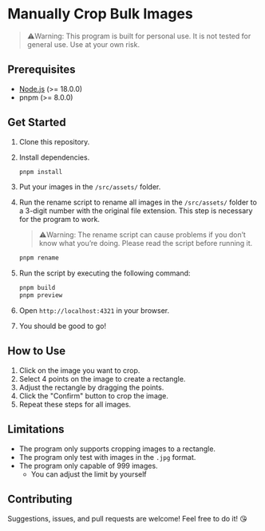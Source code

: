 # Manually Crop Bulk Images

> ⚠️Warning: This program is built for personal use. It is not tested for general use. Use at your own risk.

## Prerequisites

- [Node.js](https://nodejs.org/en/) (>= 18.0.0)
- pnpm (>= 8.0.0)

## Get Started

1. Clone this repository.
2. Install dependencies.

   ```bash
   pnpm install
   ```

3. Put your images in the `/src/assets/` folder.
4. Run the rename script to rename all images in the `/src/assets/` folder to a 3-digit number with the original file extension. This step is necessary for the program to work.

   > ⚠️Warning: The rename script can cause problems if you don’t know what you’re doing. Please read the script before running it.

   ```bash
   pnpm rename
   ```

5. Run the script by executing the following command:

   ```bash
   pnpm build
   pnpm preview
   ```

6. Open `http://localhost:4321` in your browser.
7. You should be good to go!

## How to Use

1. Click on the image you want to crop.
2. Select 4 points on the image to create a rectangle.
3. Adjust the rectangle by dragging the points.
4. Click the "Confirm" button to crop the image.
5. Repeat these steps for all images.

## Limitations

- The program only supports cropping images to a rectangle.
- The program only test with images in the `.jpg` format.
- The program only capable of 999 images.
  - You can adjust the limit by yourself

## Contributing

Suggestions, issues, and pull requests are welcome!
Feel free to do it! 😘
